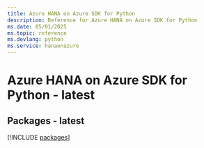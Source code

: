 ```yaml
---
title: Azure HANA on Azure SDK for Python
description: Reference for Azure HANA on Azure SDK for Python
ms.date: 05/01/2025
ms.topic: reference
ms.devlang: python
ms.service: hanaonazure
---
```

# Azure HANA on Azure SDK for Python - latest
## Packages - latest
[!INCLUDE [packages](hana-on-azure-index.md)]